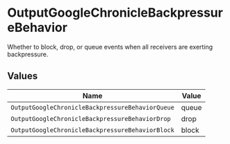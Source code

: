 # OutputGoogleChronicleBackpressureBehavior

Whether to block, drop, or queue events when all receivers are exerting backpressure.


## Values

| Name                                             | Value                                            |
| ------------------------------------------------ | ------------------------------------------------ |
| `OutputGoogleChronicleBackpressureBehaviorQueue` | queue                                            |
| `OutputGoogleChronicleBackpressureBehaviorDrop`  | drop                                             |
| `OutputGoogleChronicleBackpressureBehaviorBlock` | block                                            |